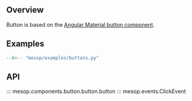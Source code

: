 ## Overview

Button is based on the [Angular Material button component](https://material.angular.io/components/button/overview).

## Examples

```python
--8<-- "mesop/examples/buttons.py"
```

## API

::: mesop.components.button.button.button
::: mesop.events.ClickEvent

